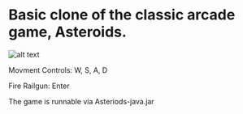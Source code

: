 # Basic clone of the classic arcade game, Asteroids.  

![alt text][screenshot]


Movment Controls: W, S, A, D

Fire Railgun: Enter

The game is runnable via Asteriods-java.jar

[screenshot]:https://i.imgur.com/SF3RhBm.png
